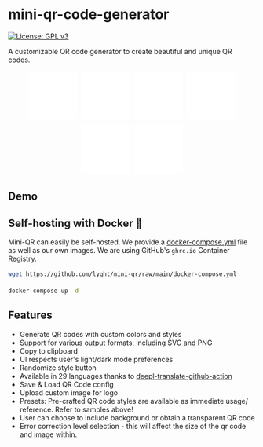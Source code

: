 # mini-qr-code-generator

[![License: GPL v3](https://img.shields.io/badge/License-GPLv3-blue.svg)](https://www.gnu.org/licenses/gpl-3.0)

A customizable QR code generator to create beautiful and unique QR codes.

<div style="display:flex; flex-direction:row; flex-wrap:wrap; justify-content:center; gap:8px;">
    <a href="https://github.com/lyqht"><img width="100" src="public/presets/lyqht.svg" /></a>
    <a href="https://www.padlet.com"><img width="100" src="public/presets/padlet.svg" /></a>
    <a href="https://www.uilicious.com">
    <img width="100" src="public/presets/uilicious.svg" />
    </a>
    <a href="https://www.supabase.com"><img width="100" src="public/presets/supabase-green.svg" /></a>
    <a href="https://www.vercel.com"><img width="100" src="public/presets/vercel-dark.svg" /></a>
    <a href="https://viteconf.org/"><img width="100" src="public/presets/viteconf2023.svg" /></a>
</div>

## Demo


## Self-hosting with Docker 🐋

Mini-QR can easily be self-hosted. We provide a [docker-compose.yml](docker-compose.yml) file as well as our own images. We are using GitHub's `ghrc.io` Container Registry.

```bash
wget https://github.com/lyqht/mini-qr/raw/main/docker-compose.yml

docker compose up -d
```

## Features

- Generate QR codes with custom colors and styles
- Support for various output formats, including SVG and PNG
- Copy to clipboard
- UI respects user's light/dark mode preferences
- Randomize style button
- Available in 29 languages thanks to [deepl-translate-github-action](https://github.com/lyqht/deepl-translate-github-action)
- Save & Load QR Code config
- Upload custom image for logo
- Presets: Pre-crafted QR code styles are available as immediate usage/ reference. Refer to samples above!
- User can choose to include background or obtain a transparent QR code
- Error correction level selection - this will affect the size of the qr code and image within.
